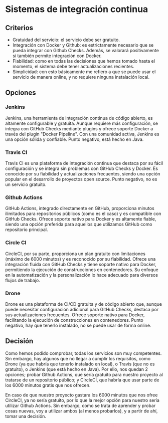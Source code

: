 # Sistemas de integración continua

## Criterios

- Gratuidad del servicio: el servicio debe ser gratuito.
- Integración con Docker y Github: es estrictamente necesario que se pueda integrar con Github Checks. Además, se valorará positivamente si también permite integración con Docker.
- Fiabilidad: como en todas las decisiones que hemos tomado hasta el momento, el sistema debe tener actualizaciones recientes. 
- Simplicidad: con esto básicamente me refiero a que se puede usar el servicio de manera online, y no requiere ninguna instalación local.

## Opciones

### Jenkins

Jenkins, una herramienta de integración continua de código abierto, es altamente configurable y gratuita. Aunque requiere más configuración, se integra con GitHub Checks mediante plugins y ofrece soporte Docker a través del plugin "Docker Pipeline". Con una comunidad activa, Jenkins es una opción sólida y confiable. Punto negativo, está hecho en Java.

### Travis CI

Travis CI es una plataforma de integración continua que destaca por su fácil configuración y se integra sin problemas con GitHub Checks y Docker. Es conocido por su fiabilidad y actualizaciones frecuentes, siendo una opción popular en el desarrollo de proyectos open source. Punto negativo, no es un servicio gratuito.

### Github Actions

GitHub Actions, integrado directamente en GitHub, proporciona minutos ilimitados para repositorios públicos (como es el caso) y es compatible con GitHub Checks. Ofrece soporte nativo para Docker y es altamente fiable, siendo una opción preferida para aquellos que utilizamos GitHub como repositorio principal.

### Circle CI

CircleCI, por su parte, proporciona un plan gratuito con limitaciones (máximo de 6000 minutos) y es reconocido por su fiabilidad. Ofrece una integración fluida con GitHub Checks y tiene soporte nativo para Docker, permitiendo la ejecución de construcciones en contenedores. Su enfoque en la automatización y la personalización lo hace adecuado para diversos flujos de trabajo.

### Drone

Drone es una plataforma de CI/CD gratuita y de código abierto que, aunque puede necesitar configuración adicional para GitHub Checks, destaca por sus actualizaciones frecuentes. Ofrece soporte nativo para Docker, facilitando la ejecución de construcciones en contenedores. Punto negativo, hay que tenerlo instalado, no se puede usar de forma online.

## Decisión

Como hemos podido comprobar, todas los servicios son muy competentes. Sin embargo, hay algunos que no llegar a cumplir los requisitos, como Drone (ya que habría que tenerlo instalado en local), o Travis (que no es gratuito), o Jenkins (que está hecho en Java). Por ello, nos quedan 2 opciones; probar Github Actions, que sería gratuito para nuestro proyecto al tratarse de un repositorio público; y CircleCI, que habría que usar parte de los 6000 minutos gratis que nos ofrecen.

En caso de que nuestro proyecto gastara los 6000 minutos que nos ofree CircleCI, ya no sería gratuito, por lo que la mejor opción para nuestro sería utilizar Github Actions. Sin embargo, como se trata de aprender y probar cosas nuevas, voy a utilizar ambos (al menos probarlos), y a partir de ahí, tomar una decisión.